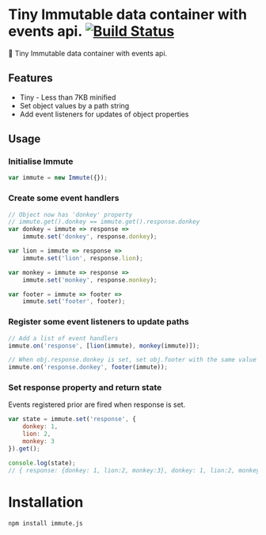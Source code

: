 # Tiny Immutable data container with events api. [![Build Status](https://travis-ci.org/honewatson/immute.js.svg?branch=master)](https://travis-ci.org/honewatson/immute.js)
:page_with_curl: Tiny Immutable data container with events api.

## Features
* Tiny - Less than 7KB minified
* Set object values by a path string
* Add event listeners for updates of object properties

## Usage

### Initialise Immute
```javascript
var immute = new Immute({});
```
### Create some event handlers
```javascript
// Object now has 'donkey' property
// immute.get().donkey == immute.get().response.donkey
var donkey = immute => response =>
    immute.set('donkey', response.donkey);

var lion = immute => response =>
    immute.set('lion', response.lion);

var monkey = immute => response =>
    immute.set('monkey', response.monkey);

var footer = immute => footer =>
    immute.set('footer', footer);
```

### Register some event listeners to update paths

```javascript
// Add a list of event handlers
immute.on('response', [lion(immute), monkey(immute)]);

// When obj.response.donkey is set, set obj.footer with the same value
immute.on('response.donkey', footer(immute));
```

### Set response property and return state

Events registered prior are fired when response is set.

```javascript
var state = immute.set('response', {
    donkey: 1,
    lion: 2,
    monkey: 3
}).get();

console.log(state);
// { response: {donkey: 1, lion:2, monkey:3}, donkey: 1, lion:2, monkey:3, footer: 1 }
```

# Installation
```
npm install immute.js
```
